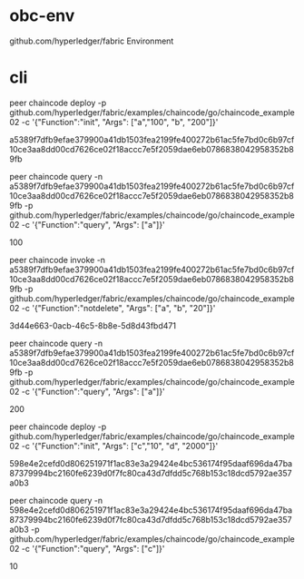 # obc-env
github.com/hyperledger/fabric  Environment



# cli

peer chaincode deploy -p github.com/hyperledger/fabric/examples/chaincode/go/chaincode_example02 -c '{"Function":"init", "Args": ["a","100", "b", "200"]}'

a5389f7dfb9efae379900a41db1503fea2199fe400272b61ac5fe7bd0c6b97cf10ce3aa8dd00cd7626ce02f18accc7e5f2059dae6eb0786838042958352b89fb


peer chaincode query -n a5389f7dfb9efae379900a41db1503fea2199fe400272b61ac5fe7bd0c6b97cf10ce3aa8dd00cd7626ce02f18accc7e5f2059dae6eb0786838042958352b89fb -p github.com/hyperledger/fabric/examples/chaincode/go/chaincode_example02 -c '{"Function":"query", "Args": ["a"]}'

100



peer chaincode invoke -n a5389f7dfb9efae379900a41db1503fea2199fe400272b61ac5fe7bd0c6b97cf10ce3aa8dd00cd7626ce02f18accc7e5f2059dae6eb0786838042958352b89fb -p github.com/hyperledger/fabric/examples/chaincode/go/chaincode_example02 -c '{"Function":"notdelete", "Args": ["a", "b", "20"]}'

3d44e663-0acb-46c5-8b8e-5d8d43fbd471


peer chaincode query -n a5389f7dfb9efae379900a41db1503fea2199fe400272b61ac5fe7bd0c6b97cf10ce3aa8dd00cd7626ce02f18accc7e5f2059dae6eb0786838042958352b89fb -p github.com/hyperledger/fabric/examples/chaincode/go/chaincode_example02 -c '{"Function":"query", "Args": ["a"]}'

200




peer chaincode deploy -p github.com/hyperledger/fabric/examples/chaincode/go/chaincode_example02 -c '{"Function":"init", "Args": ["c","10", "d", "2000"]}'

598e4e2cefd0d806251971f1ac83e3a29424e4bc536174f95daaf696da47ba87379994bc2160fe6239d0f7fc80ca43d7dfdd5c768b153c18dcd5792ae357a0b3



peer chaincode query -n 598e4e2cefd0d806251971f1ac83e3a29424e4bc536174f95daaf696da47ba87379994bc2160fe6239d0f7fc80ca43d7dfdd5c768b153c18dcd5792ae357a0b3 -p github.com/hyperledger/fabric/examples/chaincode/go/chaincode_example02 -c '{"Function":"query", "Args": ["c"]}'

10